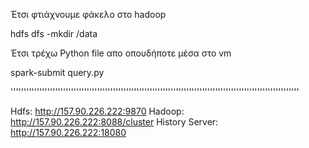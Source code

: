 Έτσι φτιάχνουμε φάκελο στο hadoop

hdfs dfs -mkdir /data

Έτσι τρέχω Python file απο οπουδήποτε μέσα στο vm

spark-submit query.py  

''''''''''''''''''''''''''''''''''''''''''''''''''''''''''''''''''''''''''''''''''''''''''''''''''''''''''''''

Hdfs: http://157.90.226.222:9870
Hadoop: http://157.90.226.222:8088/cluster
History Server: http://157.90.226.222:18080